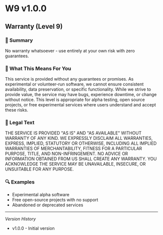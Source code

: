 # W9 v1.0.0

## Warranty (Level 9)

### 📌 Summary
No warranty whatsoever - use entirely at your own risk with zero guarantees.

### 👤 What This Means For You
This service is provided without any guarantees or promises. As experimental or volunteer-run software, we cannot ensure consistent availability, data preservation, or specific functionality. While we strive to provide value, the service may have bugs, experience downtime, or change without notice. This level is appropriate for alpha testing, open source projects, or free experimental services where users understand and accept these risks.

### 📜 Legal Text
THE SERVICE IS PROVIDED "AS IS" AND "AS AVAILABLE" WITHOUT WARRANTY OF ANY KIND. WE EXPRESSLY DISCLAIM ALL WARRANTIES, EXPRESS, IMPLIED, STATUTORY OR OTHERWISE, INCLUDING ALL IMPLIED WARRANTIES OF MERCHANTABILITY, FITNESS FOR A PARTICULAR PURPOSE, TITLE, AND NON-INFRINGEMENT. NO ADVICE OR INFORMATION OBTAINED FROM US SHALL CREATE ANY WARRANTY. YOU ACKNOWLEDGE THE SERVICE MAY BE UNAVAILABLE, INSECURE, OR UNSUITABLE FOR ANY PURPOSE.

### 🔍 Examples
- Experimental alpha software
- Free open-source projects with no support
- Abandoned or deprecated services

---
*Version History*
- v1.0.0 - Initial version